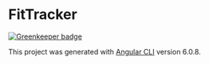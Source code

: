 # FitTracker

[![Greenkeeper badge](https://badges.greenkeeper.io/pandamorphism/fit-tracker-rx.svg)](https://greenkeeper.io/)

This project was generated with [Angular CLI](https://github.com/angular/angular-cli) version 6.0.8.

